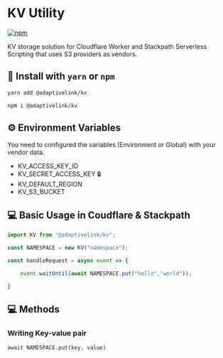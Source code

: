 # KV Utility

[![npm](https://img.shields.io/npm/v/@adaptivelink/kv.svg)](https://www.npmjs.com/package/@adaptivelink/kv)

KV storage solution for Cloudflare Worker and Stackpath Serverless Scripting that uses S3 providers as vendors.

## 🔨 Install with `yarn` or `npm`

```bash
yarn add @adaptivelink/kv
```

```bash
npm i @adaptivelink/kv
```

## ⚙️ Environment Variables
You need to configured the variables (Environment or Global) with your vendor data.

* KV_ACCESS_KEY_ID
* KV_SECRET_ACCESS_KEY 🔒
* KV_DEFAULT_REGION
* KV_S3_BUCKET

## 💻 Basic Usage in Coudflare & Stackpath

```javascript
import KV from "@adaptivelink/kv";

const NAMESPACE = new KV("namespace");

const handleRequest = async event => {

    event.waitUntil(await NAMESPACE.put("hello","world"));

}
```

## 💻 Methods

### Writing Key-value pair

`await NAMESPACE.put(key, value)`
